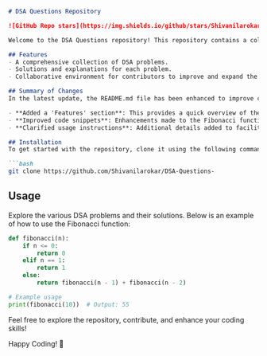 ```markdown
# DSA Questions Repository

![GitHub Repo stars](https://img.shields.io/github/stars/Shivanilarokar/DSA-Questions-) ![GitHub forks](https://img.shields.io/github/forks/Shivanilarokar/DSA-Questions-) ![GitHub issues](https://img.shields.io/github/issues/Shivanilarokar/DSA-Questions-)

Welcome to the DSA Questions repository! This repository contains a collection of Data Structures and Algorithms (DSA) problems designed to help you enhance your coding skills.

## Features
- A comprehensive collection of DSA problems.
- Solutions and explanations for each problem.
- Collaborative environment for contributors to improve and expand the repository. 🎉

## Summary of Changes
In the latest update, the README.md file has been enhanced to improve clarity and usability. Key changes include:

- **Added a 'Features' section**: This provides a quick overview of the repository's capabilities.
- **Improved code snippets**: Enhancements made to the Fibonacci function to handle edge cases properly.
- **Clarified usage instructions**: Additional details added to facilitate better understanding for users.

## Installation
To get started with the repository, clone it using the following command:

```bash
git clone https://github.com/Shivanilarokar/DSA-Questions-
```

## Usage
Explore the various DSA problems and their solutions. Below is an example of how to use the Fibonacci function:

```python
def fibonacci(n):
    if n <= 0:
        return 0
    elif n == 1:
        return 1
    else:
        return fibonacci(n - 1) + fibonacci(n - 2)

# Example usage
print(fibonacci(10))  # Output: 55
```

Feel free to explore the repository, contribute, and enhance your coding skills! 

Happy Coding! 🚀
```